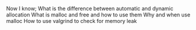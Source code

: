 Now I know;
What is the difference between automatic and dynamic allocation
What is malloc and free and how to use them
Why and when use malloc
How to use valgrind to check for memory leak
